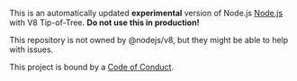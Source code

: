 This is an automatically updated **experimental**
version of Node.js [Node.js](https://github.com/nodejs/node)
with V8 Tip-of-Tree.
**Do not use this in production!**

This repository is not owned by @nodejs/v8, but they might be able to
help with issues.

This project is bound by a [Code of Conduct](https://github.com/nodejs/TSC/blob/master/CODE_OF_CONDUCT.md). 
